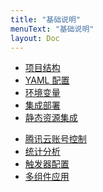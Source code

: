 ```yaml
---
title: "基础说明"
menuText: "基础说明"
layout: Doc
---
```


<!-- @April -->

- [项目结构](./project-structure)
- [YAML 配置](./yaml)
- [环境变量](./env-variables)
- [集成部署](./ci-cd)
    <!-- - [数据库集成](./database) -->
    <!-- 目录 -> COS -> CDN (cos文件更新，自动hash，CDN刷新) -->
- [静态资源集成](./static)
<!-- - [开发模式](./dev-mode) -->
- [腾讯云账号控制](./tencent-account) <!-- 全局登陆 https://hackmd.io/@serverless-cn/Sk4xOb3SO -->
- [统计分析](./analytics)
- [触发器配置](./trigger)
- [多组件应用](./custom-components-dev)
